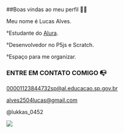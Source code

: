 ##Boas vindas ao meu perfil 💙💫

Meu nome é Lucas Alves.

°Estudante do [Alura](https://wwww.alura.com.br).

°Desenvolvedor no P5js e Scratch.

°Espaço para me organizar.

### ENTRE EM CONTATO COMIGO 📭
00001123844732sp@al.educacao.sp.gov.br 

alves2504lucas@gmail.com

@lukkas_0452

![](https://media.tenor.com/2sSwKrg7HvoAAAAM/thanks-awesome.gif)
